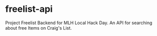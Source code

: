 # freelist-api
Project Freelist Backend for MLH Local Hack Day. An API for searching about free Items on Craig's List.  
